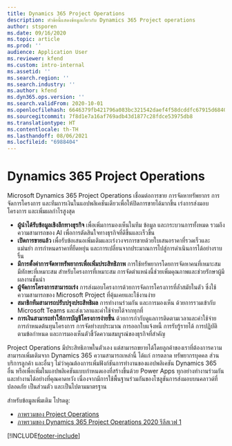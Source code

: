 ```yaml
---
title: Dynamics 365 Project Operations
description: หัวข้อนี้แสดงข้อมูลเกี่ยวกับ Dynamics 365 Project operations
author: stsporen
ms.date: 09/16/2020
ms.topic: article
ms.prod: ''
audience: Application User
ms.reviewer: kfend
ms.custom: intro-internal
ms.assetid: ''
ms.search.region: ''
ms.search.industry: ''
ms.author: kfend
ms.dyn365.ops.version: ''
ms.search.validFrom: 2020-10-01
ms.openlocfilehash: 6646379fb421796a083bc321542daef4f58dcddfc67915d68403c2a370ba90c4
ms.sourcegitcommit: 7f8d1e7a16af769adb43d1877c28fdce53975db8
ms.translationtype: HT
ms.contentlocale: th-TH
ms.lasthandoff: 08/06/2021
ms.locfileid: "6988404"
---
```

# <a name="dynamics-365-project-operations"></a>Dynamics 365 Project Operations

Microsoft Dynamics 365 Project Operations เชื่อมต่อการขาย การจัดหาทรัพยากร การจัดการโครงการ และทีมการเงินในแอปพลิเคชันเดียวเพื่อให้ปิดการขายได้มากขึ้น เร่งการส่งมอบโครงการ และเพิ่มผลกำไรสูงสุด

-   **ผู้นำได้รับข้อมูลเชิงลึกทางธุรกิจ** เพื่อเพิ่มการมองเห็นในทีม ข้อมูล และกระบวนการทั้งหมด รวมถึงความสามารถของ AI เพื่อการตัดสินใจทางธุรกิจที่ดีขึ้นและเร็วขึ้น
-   **เปิดการขายแล้ว** เพื่อรับข้อเสนอเพิ่มเติมและเร่งวงจรการขายด้วยใบเสนอราคาที่รวดเร็วและแม่นยำ การกำหนดราคาที่ยืดหยุ่น และการเปลี่ยนจากประมาณการไปสู่การดำเนินการได้อย่างราบรื่น
-   **มีการตั้งค่าการจัดหาทรัพยากรเพื่อเพิ่มประสิทธิภาพ** การใช้ทรัพยากรโดยการจัดหาคนที่เหมาะสม มีทักษะที่เหมาะสม สำหรับโครงการที่เหมาะสม การจัดตำแหน่งนี้ช่วยเพิ่มคุณภาพและช่วยรักษาผู้มีผลงานชั้นนำ
-   **ผู้จัดการโครงการสามารถเร่ง** การส่งมอบโครงการด้วยการจัดการโครงการที่ล้ำสมัยในตัว ซึ่งใช้ความสามารถของ Microsoft Project ที่คุ้นเคยและใช้งานง่าย
-   **สมาชิกทีมสามารถปรับปรุงประสิทธิผล** การทำงานร่วมกัน และการมองเห็น ด้วยการรวมเข้ากับ Microsoft Teams และส่งเวลาและค่าใช้จ่ายได้จากทุกที่
-   **การเงินสามารถทำให้การบัญชีโครงการง่ายขึ้น** ด้วยการกำกับดูแลการติดตามเวลาและค่าใช้จ่าย การกำหนดต้นทุนโครงการ การจัดทำงบประมาณ การออกใบแจ้งหนี้ การรับรู้รายได้ การปฏิบัติตามข้อกำหนด และการมองเห็นตัวชี้วัดความสมบูรณ์ของธุรกิจที่สำคัญ

Project Operations มีประสิทธิภาพในตัวเอง แต่สามารถขยายได้โดยลูกค้าของเราที่ต้องการความสามารถเพิ่มเติมจาก Dynamics 365 ความสามารถเหล่านี้ ได้แก่ การตลาด ทรัพยากรบุคคล ส่วนบริการลูกค้า และอื่นๆ ไม่ว่าคุณต้องการเพิ่มฟังก์ชันการทำงานของแอปพลิเคชัน Dynamics 365 อื่น หรือเพื่อเพิ่มในแอปพลิเคชันแบบกำหนดเองที่สร้างขึ้นด้วย Power Apps ทุกอย่างทำงานร่วมกันและทำงานได้อย่างที่คุณคาดหวัง เนื่องจากมีการใช้พื้นฐานร่วมกันของโซลูชันการส่งมอบบนคลาวด์ที่ปลอดภัย เป็นส่วนตัว และเป็นไปตามมาตรฐาน

สำหรับข้อมูลเพิ่มเติม โปรดดู:

- [ภาพรวมของ Project Operations](https://dynamics.microsoft.com/en-us/project-operations/overview/)
- [ภาพรวมของ Dynamics 365 Project Operations 2020 รีลีสเวฟ 1](/dynamics365-release-plan/2020wave1/dynamics365-project-operations/)



[!INCLUDE[footer-include](includes/footer-banner.md)]
